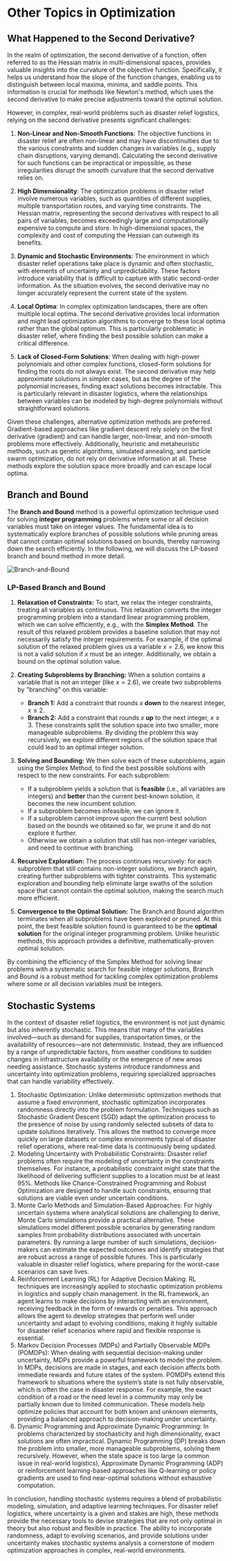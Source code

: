 # Other Topics in Optimization

## What Happened to the Second Derivative?

In the realm of optimization, the second derivative of a function, often referred to as the Hessian matrix in multi-dimensional spaces, provides valuable insights into the curvature of the objective function. Specifically, it helps us understand how the slope of the function changes, enabling us to distinguish between local maxima, minima, and saddle points. This information is crucial for methods like Newton's method, which uses the second derivative to make precise adjustments toward the optimal solution.

However, in complex, real-world problems such as disaster relief logistics, relying on the second derivative presents significant challenges:

1. **Non-Linear and Non-Smooth Functions**: The objective functions in disaster relief are often non-linear and may have discontinuities due to the various constraints and sudden changes in variables (e.g., supply chain disruptions, varying demand). Calculating the second derivative for such functions can be impractical or impossible, as these irregularities disrupt the smooth curvature that the second derivative relies on.

2. **High Dimensionality**: The optimization problems in disaster relief involve numerous variables, such as quantities of different supplies, multiple transportation routes, and varying time constraints. The Hessian matrix, representing the second derivatives with respect to all pairs of variables, becomes exceedingly large and computationally expensive to compute and store. In high-dimensional spaces, the complexity and cost of computing the Hessian can outweigh its benefits.

3. **Dynamic and Stochastic Environments**: The environment in which disaster relief operations take place is dynamic and often stochastic, with elements of uncertainty and unpredictability. These factors introduce variability that is difficult to capture with static second-order information. As the situation evolves, the second derivative may no longer accurately represent the current state of the system.

4. **Local Optima**: In complex optimization landscapes, there are often multiple local optima. The second derivative provides local information and might lead optimization algorithms to converge to these local optima rather than the global optimum. This is particularly problematic in disaster relief, where finding the best possible solution can make a critical difference.

5. **Lack of Closed-Form Solutions**: When dealing with high-power polynomials and other complex functions, closed-form solutions for finding the roots do not always exist. The second derivative may help approximate solutions in simpler cases, but as the degree of the polynomial increases, finding exact solutions becomes intractable. This is particularly relevant in disaster logistics, where the relationships between variables can be modeled by high-degree polynomials without straightforward solutions.

Given these challenges, alternative optimization methods are preferred. Gradient-based approaches like gradient descent rely solely on the first derivative (gradient) and can handle larger, non-linear, and non-smooth problems more effectively. Additionally, heuristic and metaheuristic methods, such as genetic algorithms, simulated annealing, and particle swarm optimization, do not rely on derivative information at all. These methods explore the solution space more broadly and can escape local optima.

## Branch and Bound

The **Branch and Bound** method is a powerful optimization technique used for solving **integer programming** problems where some or all decision variables must take on integer values. The fundamental idea is to systematically explore branches of possible solutions while pruning areas that cannot contain optimal solutions based on bounds, thereby narrowing down the search efficiently. In the following, we will discuss the LP-based branch and bound method in more detail.

![Branch-and-Bound](images/branch-and-bound.png)

### LP-Based Branch and Bound

1.	**Relaxation of Constraints:**
To start, we relax the integer constraints, treating all variables as continuous. This relaxation converts the integer programming problem into a standard linear programming problem, which we can solve efficiently, e.g., with the **Simplex Method**. The result of this relaxed problem provides a baseline solution that may not necessarily satisfy the integer requirements. For example, if the optimal solution of the relaxed problem gives us a variable $x = 2.6$, we know this is not a valid solution if $x$ must be an integer. Additionally, we obtain a bound on the optimal solution value.

2.	**Creating Subproblems by Branching:**
When a solution contains a variable that is not an integer (like $x = 2.6$), we create two subproblems by "branching" on this variable:
    -	**Branch 1:** Add a constraint that rounds $x$ **down** to the nearest integer, $x \leq 2$.
    -	**Branch 2:** Add a constraint that rounds $x$  **up** to the next integer, $x \geq 3$.
These constraints split the solution space into two smaller, more manageable subproblems. By dividing the problem this way recursively, we explore different regions of the solution space that could lead to an optimal integer solution.

3.	**Solving and Bounding:**
We then solve each of these subproblems, again using the Simplex Method, to find the best possible solutions with respect to the new constraints. For each subproblem:
    -	If a subproblem yields a solution that is **feasible** (i.e., all variables are integers) and **better** than the current best-known solution, it becomes the new incumbent solution.
    -	If a subproblem becomes infeasible, we can ignore it.
    - If a subproblem cannot improve upon the current best solution based on the bounds we obtained so far, we prune it and do not explore it further.
    - Otherwise we obtain a solution that still has non-integer variables, and need to continue with branching.

4.	**Recursive Exploration:**
The process continues recursively: for each subproblem that still contains non-integer solutions, we branch again, creating further subproblems with tighter constraints. This systematic exploration and bounding help eliminate large swaths of the solution space that cannot contain the optimal solution, making the search much more efficient.

5.	**Convergence to the Optimal Solution:**
The Branch and Bound algorithm terminates when all subproblems have been explored or pruned. At this point, the best feasible solution found is guaranteed to be the **optimal solution** for the original integer programming problem. Unlike heuristic methods, this approach provides a definitive, mathematically-proven optimal solution.

By combining the efficiency of the Simplex Method for solving linear problems with a systematic search for feasible integer solutions, Branch and Bound is a robust method for tackling complex optimization problems where some or all decision variables must be integers.

## Stochastic Systems

In the context of disaster relief logistics, the environment is not just dynamic but also inherently stochastic. This means that many of the variables involved—such as demand for supplies, transportation times, or the availability of resources—are not deterministic. Instead, they are influenced by a range of unpredictable factors, from weather conditions to sudden changes in infrastructure availability or the emergence of new areas needing assistance. Stochastic systems introduce randomness and uncertainty into optimization problems, requiring specialized approaches that can handle variability effectively.

1.	Stochastic Optimization: Unlike deterministic optimization methods that assume a fixed environment, stochastic optimization incorporates randomness directly into the problem formulation. Techniques such as Stochastic Gradient Descent (SGD) adapt the optimization process to the presence of noise by using randomly selected subsets of data to update solutions iteratively. This allows the method to converge more quickly on large datasets or complex environments typical of disaster relief operations, where real-time data is continuously being updated.
2.	Modeling Uncertainty with Probabilistic Constraints: Disaster relief problems often require the modeling of uncertainty in the constraints themselves. For instance, a probabilistic constraint might state that the likelihood of delivering sufficient supplies to a location must be at least 95%. Methods like Chance-Constrained Programming and Robust Optimization are designed to handle such constraints, ensuring that solutions are viable even under uncertain conditions.
3.	Monte Carlo Methods and Simulation-Based Approaches: For highly uncertain systems where analytical solutions are challenging to derive, Monte Carlo simulations provide a practical alternative. These simulations model different possible scenarios by generating random samples from probability distributions associated with uncertain parameters. By running a large number of such simulations, decision-makers can estimate the expected outcomes and identify strategies that are robust across a range of possible futures. This is particularly valuable in disaster relief logistics, where preparing for the worst-case scenarios can save lives.
4.	Reinforcement Learning (RL) for Adaptive Decision Making: RL techniques are increasingly applied to stochastic optimization problems in logistics and supply chain management. In the RL framework, an agent learns to make decisions by interacting with an environment, receiving feedback in the form of rewards or penalties. This approach allows the agent to develop strategies that perform well under uncertainty and adapt to evolving conditions, making it highly suitable for disaster relief scenarios where rapid and flexible response is essential.
5.	Markov Decision Processes (MDPs) and Partially Observable MDPs (POMDPs): When dealing with sequential decision-making under uncertainty, MDPs provide a powerful framework to model the problem. In MDPs, decisions are made in stages, and each decision affects both immediate rewards and future states of the system. POMDPs extend this framework to situations where the system’s state is not fully observable, which is often the case in disaster response. For example, the exact condition of a road or the need level in a community may only be partially known due to limited communication. These models help optimize policies that account for both known and unknown elements, providing a balanced approach to decision-making under uncertainty.
6.	Dynamic Programming and Approximate Dynamic Programming: In problems characterized by stochasticity and high dimensionality, exact solutions are often impractical. Dynamic Programming (DP) breaks down the problem into smaller, more manageable subproblems, solving them recursively. However, when the state space is too large (a common issue in real-world logistics), Approximate Dynamic Programming (ADP) or reinforcement learning-based approaches like Q-learning or policy gradients are used to find near-optimal solutions without exhaustive computation.

In conclusion, handling stochastic systems requires a blend of probabilistic modeling, simulation, and adaptive learning techniques. For disaster relief logistics, where uncertainty is a given and stakes are high, these methods provide the necessary tools to devise strategies that are not only optimal in theory but also robust and flexible in practice. The ability to incorporate randomness, adapt to evolving scenarios, and provide solutions under uncertainty makes stochastic systems analysis a cornerstone of modern optimization approaches in complex, real-world environments.